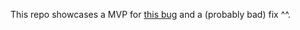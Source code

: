 This repo showcases a MVP for [this bug](https://github.com/CabbitStudios/bevy_spicy_networking/issues/12) and a (probably bad) fix ^^.